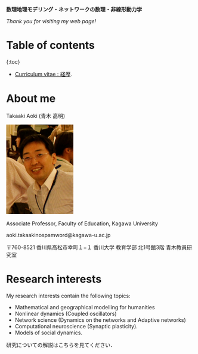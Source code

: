 

**数理地理モデリング・ネットワークの数理・非線形動力学**

*Thank you for visiting my web page!*

# Table of contents
{:toc}

- [Curriculum vitae : 経歴](./CV.html).

# About me
Takaaki Aoki (青木 高明)

<img src="./img/face.jpg" alt="face" width="180" height="240" class="img-rounded">

Associate Professor, Faculty of Education, Kagawa University

<span class="glyphicon glyphicon-envelope"></span> aoki.takaaki<span class="no-spam">nospamword</span>@kagawa-u.ac.jp

〒760-8521 香川県高松市幸町１−１
香川大学 教育学部
北1号館3階 青木教員研究室

# Research interests
My research interests contain the following topics:
- Mathematical and geographical modelling for humanities
- Nonlinear dynamics (Coupled oscillators)
- Network science (Dynamics on the networks and Adaptive networks)
- Computational neuroscience (Synaptic plasticity).
- Models of social dynamics.

研究についての解説はこちらを見てください．
